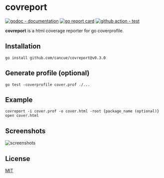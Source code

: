 # covreport

[![godoc - documentation](https://godoc.org/github.com/cancue/covreport?status.svg)](https://pkg.go.dev/github.com/cancue/covreport)
[![go report card](https://goreportcard.com/badge/github.com/cancue/covreport)](https://goreportcard.com/report/github.com/cancue/covreport)
[![github action - test](https://github.com/cancue/covreport/workflows/test/badge.svg)](https://github.com/cancue/covreport/actions)

**covreport** is a html coverage reporter for go coverprofile.

## Installation
```shell
go install github.com/cancue/covreport@v0.3.0
```

## Generate profile (optional)
```shell
go test -coverprofile cover.prof ./...
```

## Example
```shell
covreport -i cover.prof -o cover.html -root {package_name (optional)}
open cover.html
```

## Screenshots
![screenshots](https://github.com/cancue/covreport/assets/8125241/47b8ceaa-042d-4e4f-b306-90c8b0a09fbe)


## License

[MIT](https://github.com/cancue/covreport/blob/master/LICENSE)
